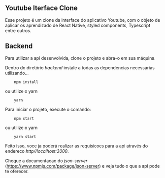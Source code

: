 ## Youtube Iterface Clone

Esse projeto é um clone da interface do aplicativo Youtube, com o objeto de aplicar os aprendizado de React Native, styled components, Typescript entre outros.

## Backend
Para utilizar a api desenvolvida, clone o projeto e abra-o em sua máquina.

Dentro do diretório _backend_ instale a todas as dependencias necessárias utilizando...

``` shell
    npm install
```
ou utilize o yarn

``` shell
    yarn
```

Para iniciar o projeto, execute o comando:

``` shell
    npm start
```
ou utilize o yarn

``` shell
    yarn start
```

Feito isso, voce ja poderá realizar as requisicoes para a api através do endereco _http//localhost:3000_.

Cheque a documentacao do _json-server_ (https://www.npmjs.com/package/json-server) e veja tudo o que a api pode te oferecer.
